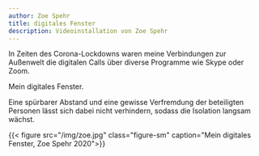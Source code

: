 ```yaml
---
author: Zoe Spehr
title: digitales Fenster
description: Videoinstallation von Zoe Spehr
---
```


In Zeiten des Corona-Lockdowns waren meine Verbindungen zur Außenwelt die digitalen Calls über diverse Programme wie Skype oder Zoom.  

Mein digitales Fenster.  

Eine spürbarer Abstand und eine gewisse Verfremdung der beteiligten Personen lässt sich dabei nicht verhindern, sodass die Isolation langsam wächst.  

{{< figure src="/img/zoe.jpg" class="figure-sm" caption="Mein digitales Fenster, Zoe Spehr 2020">}}
